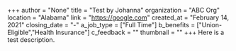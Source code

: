 +++
author = "None"
title = "Test by Johanna"
organization = "ABC Org"
location = "Alabama"
link = "https://google.com"
created_at = "February 14, 2021"
closing_date = "-"
a_job_type = ["Full Time"]
b_benefits = ["Union-Eligible","Health Insurance"]
c_feedback = ""
thumbnail = ""
+++
Here is a test description.